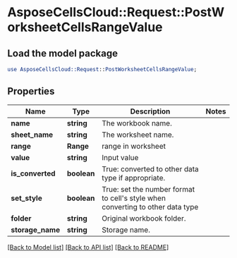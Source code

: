 # AsposeCellsCloud::Request::PostWorksheetCellsRangeValue 

## Load the model package
```perl
use AsposeCellsCloud::Request::PostWorksheetCellsRangeValue;
```

## Properties
Name | Type | Description | Notes
------------ | ------------- | ------------- | -------------
**name** | **string** | The workbook name. |
**sheet_name** | **string** | The worksheet name. |
**range** | **Range** | range in worksheet  |
**value** | **string** | Input value |
**is_converted** | **boolean** | True: converted to other data type if appropriate. |
**set_style** | **boolean** | True: set the number format to cell's style when converting to other data type |
**folder** | **string** | Original workbook folder. |
**storage_name** | **string** | Storage name. |  

[[Back to Model list]](../README.md#documentation-for-requests) [[Back to API list]](../README.md#documentation-for-api-endpoints) [[Back to README]](../README.md)

